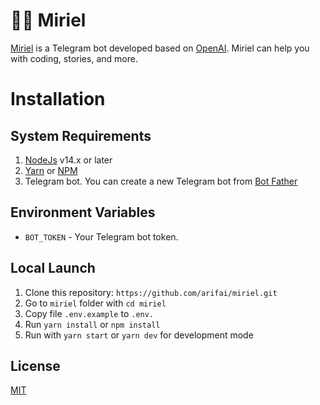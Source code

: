 # :elf_woman: Miriel

[Miriel] is a Telegram bot developed based on [OpenAI]. Miriel can help you with coding, stories, and more.

# Installation

## System Requirements

1. [NodeJs] v14.x or later
2. [Yarn] or [NPM]
3. Telegram bot. You can create a new Telegram bot from [Bot Father]

## Environment Variables

- `BOT_TOKEN` - Your Telegram bot token.

## Local Launch

1. Clone this repository: `https://github.com/arifai/miriel.git`
2. Go to `miriel` folder with `cd miriel`
3. Copy file `.env.example` to `.env.`
4. Run `yarn install` or `npm install`
5. Run with `yarn start` or `yarn dev` for development mode

## License

[MIT]

<!-- Links -->
[Miriel]: https://t.me/miriel_the_bot
[OpenAI]: https://openai.com
[NodeJs]: https://nodejs.org
[Yarn]: https://yarnpkg.com
[NPM]: https://docs.npmjs.com/downloading-and-installing-node-js-and-npm
[Bot Father]: https://t.me/botfather
[MIT]: https://github.com/arifai/miriel/blob/main/LICENSE
